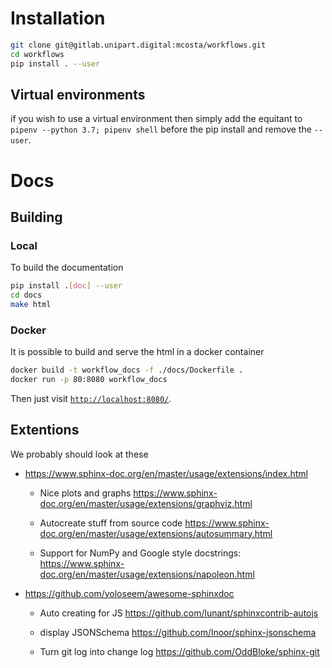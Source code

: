 # Installation

```bash
git clone git@gitlab.unipart.digital:mcosta/workflows.git
cd workflows
pip install . --user
```

## Virtual environments

if you wish to use a virtual environment then simply add the equitant to `pipenv --python 3.7; pipenv shell` before the pip install and remove the `--user`.

# Docs

## Building

### Local

To build the documentation

```bash
pip install .[doc] --user
cd docs
make html
```

### Docker

It is possible to build and serve the html in a docker container

```bash
docker build -t workflow_docs -f ./docs/Dockerfile .
docker run -p 80:8080 workflow_docs
```

Then just visit [`http://localhost:8080/`](http://localhost:8080/).

## Extentions

We probably should look at these

- https://www.sphinx-doc.org/en/master/usage/extensions/index.html

  - Nice plots and graphs
    https://www.sphinx-doc.org/en/master/usage/extensions/graphviz.html

  - Autocreate stuff from source code
    https://www.sphinx-doc.org/en/master/usage/extensions/autosummary.html

  - Support for NumPy and Google style docstrings:
    https://www.sphinx-doc.org/en/master/usage/extensions/napoleon.html

- https://github.com/yoloseem/awesome-sphinxdoc

  - Auto creating for JS
    https://github.com/lunant/sphinxcontrib-autojs

  - display JSONSchema
    https://github.com/lnoor/sphinx-jsonschema

  - Turn git log into change log
    https://github.com/OddBloke/sphinx-git
